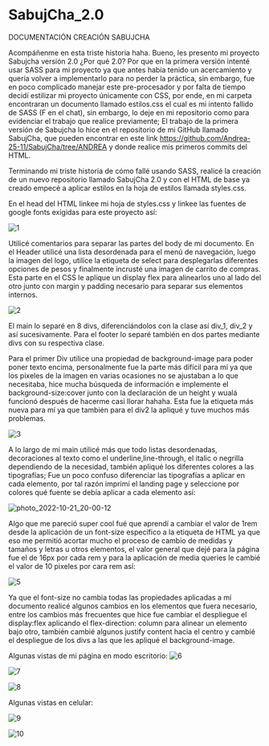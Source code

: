 # SabujCha_2.0
DOCUMENTACIÓN CREACIÓN SABUJCHA

Acompáñenme en esta triste historia haha. Bueno, les presento mi proyecto Sabujcha versión 2.0 ¿Por qué 2.0? Por que en la primera versión intenté usar SASS para mi proyecto ya que antes había tenido un acercamiento y quería volver a implementarlo para no perder la práctica, sin embargo, fue en poco complicado manejar este pre-procesador y por falta de tiempo decidí estilizar mi proyecto únicamente con CSS, por ende, en mi carpeta encontraran un documento llamado estilos.css el cual es mi intento fallido de SASS (F en el chat), sin embargo, lo deje en mi repositorio como para evidenciar el trabajo que realice previamente; El trabajo de la primera versión de Sabujcha lo hice en el repositorio de mi GitHub llamado SabujCha, que pueden encontrar en este link https://github.com/Andrea-25-11/SabujCha/tree/ANDREA y donde realice mis primeros commits del HTML.

Terminando mi triste historia de cómo fallé usando SASS, realicé la creación de un nuevo repositorio llamado SabujCha 2.0 y con el HTML de base ya creado empecé a aplicar estilos en la hoja de estilos llamada styles.css.

En el head del HTML linkee mi hoja de styles.css y linkee las fuentes de google fonts exigidas para este proyecto así:

![1](https://user-images.githubusercontent.com/107644961/197310769-669f6002-78f7-4ed1-be7c-9a3ebeb15124.PNG)

Utilicé comentarios para separar las partes del body de mi documento. En el Header utilicé una lista desordenada para el menú de navegación, luego la imagen del logo, utilice la etiqueta de select para desplegarlas diferentes opciones de pesos y finalmente incrusté una imagen de carrito de compras. Esta parte en el CSS le aplique un display flex para alinearlos uno al lado del otro junto con margin y padding necesario para separar sus elementos internos.

![2](https://user-images.githubusercontent.com/107644961/197310774-b298dad5-3fd5-4673-8278-54f4d0286936.PNG)

El main lo separé en 8 divs, diferenciándolos con la clase así div_1, div_2 y así sucesivamente. Para el footer lo separé también en dos partes mediante divs con su respectiva clase.

Para el primer Div utilice una propiedad de background-image para poder poner texto encima, personalmente fue la parte más difícil para mí ya que los pixeles de la imagen en varias ocasiones no se ajustaban a lo que necesitaba, hice mucha búsqueda de información e implemente el background-size:cover junto con la declaración de un height y wualá funcionó después de hacerme casi llorar hahaha. Esta fue la etiqueta más nueva para mí ya que también para el div2 la apliqué y tuve muchos más problemas.

![3](https://user-images.githubusercontent.com/107644961/197310805-f0a410a3-5012-4883-8b77-a421c27812c8.PNG)

A lo largo de mi main utilicé más que todo listas desordenadas, decoraciones al texto como el underline,line-through, el italic o negrilla dependiendo de la necesidad, también apliqué los diferentes colores a las tipografías; Fue un poco confuso diferenciar las tipografías a aplicar en cada elemento, por tal razón imprimí el landing page y seleccione por colores qué fuente se debía aplicar a cada elemento así:

![photo_2022-10-21_20-00-12](https://user-images.githubusercontent.com/107644961/197310810-af26ba05-0987-40c5-9228-88731de1ec08.jpg)

Algo que me pareció super cool fué que aprendí a cambiar el valor de 1rem desde la aplicación de un font-size específico a la etiqueta de HTML ya que eso me permitió acortar mucho el proceso de cambio de medidas y tamaños y letras u otros elementos, el valor general que dejé para la página fue el de 16px por cada rem y para la aplicación de media queries le cambié el valor de 10 pixeles por cara rem así:

![5](https://user-images.githubusercontent.com/107644961/197310817-c3797101-0206-4e3a-879b-50cf06a5fe30.PNG)

Ya que el font-size no cambia todas las propiedades aplicadas a mí documento realicé algunos cambios en los elementos que fuera necesario, entre los cambios más frecuentes que hice fue cambiar el despliegue el display:flex aplicando el flex-direction: column para alinear un elemento bajo otro, también cambié algunos justify content hacia el centro y cambié  el despliegue de los divs a las que les apliqué el background-image.

Algunas vistas de mi página en modo escritorio:
![6](https://user-images.githubusercontent.com/107644961/197310819-2128a357-e416-4ea4-b925-51544baa6128.PNG)

![7](https://user-images.githubusercontent.com/107644961/197310823-5ea0d227-bea1-4532-96dd-4da1a6408669.PNG)

![8](https://user-images.githubusercontent.com/107644961/197310827-9c730be1-438e-455d-9662-8543b9f6cf1a.PNG)

Algunas vistas en celular:

![9](https://user-images.githubusercontent.com/107644961/197310829-d25eec59-8172-4744-80c3-92e033151d89.PNG)

![10](https://user-images.githubusercontent.com/107644961/197310831-f53d59ad-119b-4195-830a-99345fdac012.PNG)


